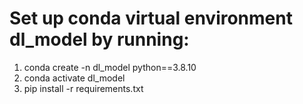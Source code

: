 # Set up conda virtual environment dl_model by running:
   1. conda create -n dl_model python==3.8.10
   2. conda activate dl_model
   3. pip install -r requirements.txt